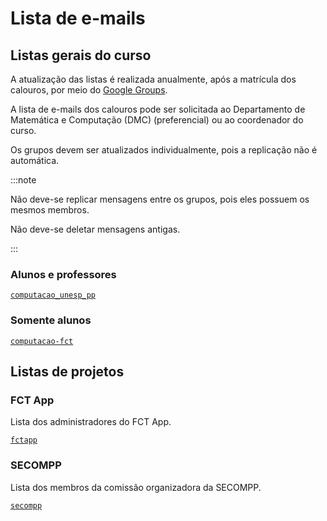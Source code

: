 # Lista de e-mails

## Listas gerais do curso

A atualização das listas é realizada anualmente, após a matrícula dos calouros, por meio do [Google Groups](https://groups.google.com).

A lista de e-mails dos calouros pode ser solicitada ao Departamento de Matemática e Computação (DMC) (preferencial) ou ao coordenador do curso.

Os grupos devem ser atualizados individualmente, pois a replicação não é automática.

:::note

Não deve-se replicar mensagens entre os grupos, pois eles possuem os mesmos membros.

Não deve-se deletar mensagens antigas.

:::

### Alunos e professores

[`computacao_unesp_pp`](https://groups.google.com/g/computacao_unesp_pp)

### Somente alunos

[`computacao-fct`](https://groups.google.com/g/computacao-fct)

## Listas de projetos

### FCT App

Lista dos administradores do FCT App.

[`fctapp`](https://groups.google.com/g/fctapp)

### SECOMPP

Lista dos membros da comissão organizadora da SECOMPP.

[`secompp`](https://groups.google.com/g/secompp)
